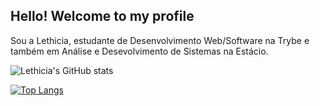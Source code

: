 ## Hello! Welcome to my profile
Sou a Lethicia, estudante de Desenvolvimento Web/Software na Trybe e também em Análise e Desevolvimento de Sistemas na Estácio.

![Lethicia's GitHub stats](https://github-readme-stats.vercel.app/api?username=Lethiciahas&count_private=true&show_icons=true)


[![Top Langs](https://github-readme-stats.vercel.app/api/top-langs/?username=Lethiciahas&layout=compact)](https://github.com/Lethiciahas/github-readme-stats)

